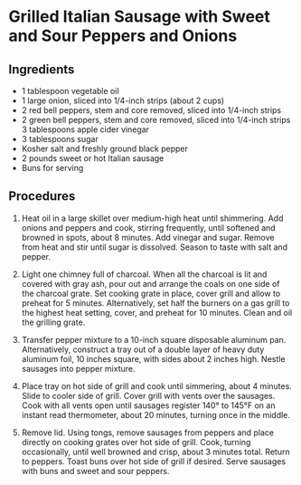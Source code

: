 # Grilled Italian Sausage with Sweet and Sour Peppers and Onions

## Ingredients
* 1 tablespoon vegetable oil
* 1 large onion, sliced into 1/4-inch strips (about 2 cups)
* 2 red bell peppers, stem and core removed, sliced into 1/4-inch strips
* 2 green bell peppers, stem and core removed, sliced into 1/4-inch strips 3 tablespoons apple cider vinegar
* 3 tablespoons sugar
* Kosher salt and freshly ground black pepper
* 2 pounds sweet or hot Italian sausage
* Buns for serving

## Procedures

1. Heat oil in a large skillet over medium-high heat until shimmering. Add onions and peppers and cook, stirring frequently, until softened and browned in spots, about 8 minutes. Add vinegar and sugar. Remove from heat and stir until sugar is dissolved. Season to taste with salt and pepper.

2. Light one chimney full of charcoal. When all the charcoal is lit and covered with gray ash, pour out and arrange the coals on one side of the charcoal grate. Set cooking grate in place, cover grill and allow to preheat for 5 minutes. Alternatively, set half the burners on a gas grill to the highest heat setting, cover, and preheat for 10 minutes. Clean and oil the grilling grate.

3. Transfer pepper mixture to a 10-inch square disposable aluminum pan. Alternatively, construct a tray out of a double layer of heavy duty aluminum foil, 10 inches square, with sides about 2 inches high. Nestle sausages into pepper mixture.

4. Place tray on hot side of grill and cook until simmering, about 4 minutes. Slide to cooler side of grill. Cover grill with vents over the sausages. Cook with all vents open until sausages register 140° to 145°F on an instant read thermometer, about 20 minutes, turning once in the middle.

5. Remove lid. Using tongs, remove sausages from peppers and place directly on cooking grates over hot side of grill. Cook, turning occasionally, until well browned and crisp, about 3 minutes total. Return to peppers. Toast buns over hot side of grill if desired. Serve sausages with buns and sweet and sour peppers.
